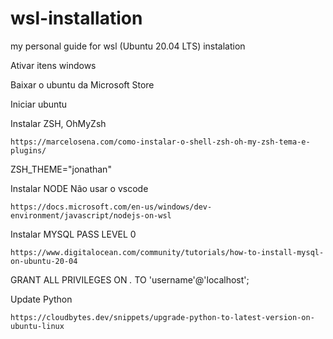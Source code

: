 # wsl-installation
my personal guide for wsl (Ubuntu 20.04 LTS) instalation


Ativar itens windows

Baixar o ubuntu da Microsoft Store

Iniciar ubuntu

Instalar ZSH, OhMyZsh
    
    https://marcelosena.com/como-instalar-o-shell-zsh-oh-my-zsh-tema-e-plugins/

ZSH_THEME="jonathan"

Instalar NODE
 Não usar o vscode
    
    https://docs.microsoft.com/en-us/windows/dev-environment/javascript/nodejs-on-wsl

Instalar MYSQL
 PASS LEVEL 0

    https://www.digitalocean.com/community/tutorials/how-to-install-mysql-on-ubuntu-20-04

GRANT ALL PRIVILEGES ON *.* TO 'username'@'localhost';


Update Python

    https://cloudbytes.dev/snippets/upgrade-python-to-latest-version-on-ubuntu-linux

